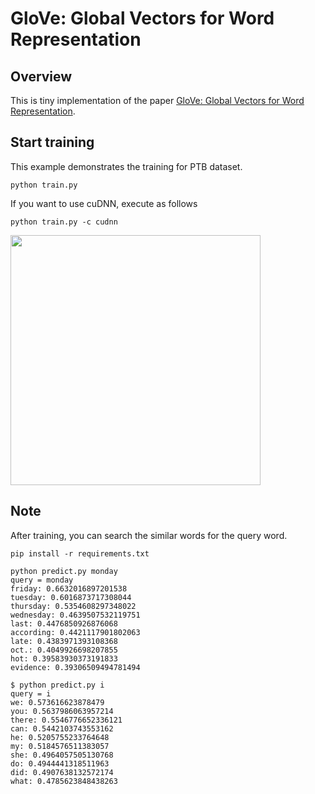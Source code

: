 # GloVe: Global Vectors for Word Representation
## Overview
This is tiny implementation of the paper [GloVe: Global Vectors for Word Representation](https://www.aclweb.org/anthology/D14-1162).

## Start training
This example demonstrates the training for PTB dataset.

```
python train.py
```

If you want to use cuDNN, execute as follows

```
python train.py -c cudnn
```

<img src="https://raw.githubusercontent.com/satopirka/nlp-nnabla/feature/embedding/language-models/glove/log/loss.png" style="width: 400px;">


## Note
After training, you can search the similar words for the query word.

```
pip install -r requirements.txt

python predict.py monday
query = monday
friday: 0.6632016897201538
tuesday: 0.6016873717308044
thursday: 0.5354608297348022
wednesday: 0.4639507532119751
last: 0.4476850926876068
according: 0.4421117901802063
late: 0.4383971393108368
oct.: 0.4049926698207855
hot: 0.39583930373191833
evidence: 0.39306509494781494

$ python predict.py i
query = i
we: 0.573616623878479
you: 0.5637986063957214
there: 0.5546776652336121
can: 0.5442103743553162
he: 0.5205755233764648
my: 0.5184576511383057
she: 0.4964057505130768
do: 0.4944441318511963
did: 0.4907638132572174
what: 0.4785623848438263
```
